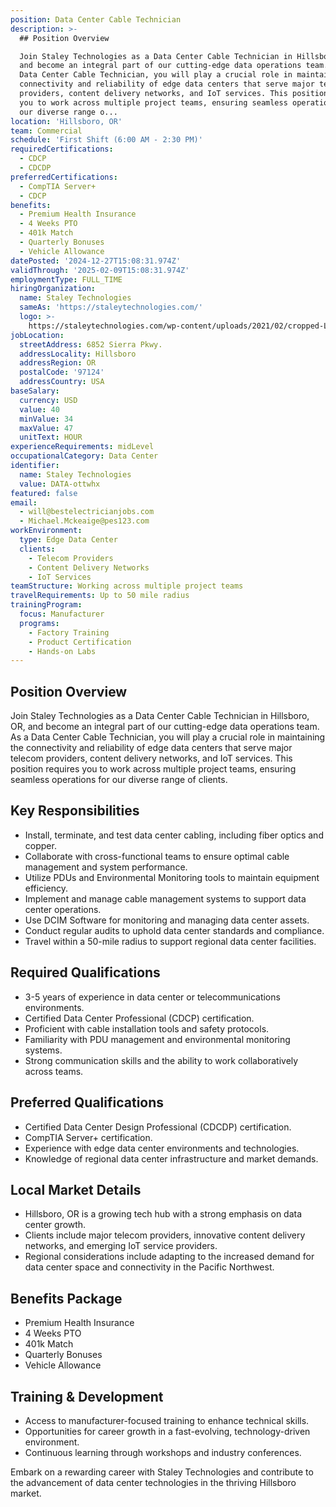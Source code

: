 ```yaml
---
position: Data Center Cable Technician
description: >-
  ## Position Overview

  Join Staley Technologies as a Data Center Cable Technician in Hillsboro, OR,
  and become an integral part of our cutting-edge data operations team. As a
  Data Center Cable Technician, you will play a crucial role in maintaining the
  connectivity and reliability of edge data centers that serve major telecom
  providers, content delivery networks, and IoT services. This position requires
  you to work across multiple project teams, ensuring seamless operations for
  our diverse range o...
location: 'Hillsboro, OR'
team: Commercial
schedule: 'First Shift (6:00 AM - 2:30 PM)'
requiredCertifications:
  - CDCP
  - CDCDP
preferredCertifications:
  - CompTIA Server+
  - CDCP
benefits:
  - Premium Health Insurance
  - 4 Weeks PTO
  - 401k Match
  - Quarterly Bonuses
  - Vehicle Allowance
datePosted: '2024-12-27T15:08:31.974Z'
validThrough: '2025-02-09T15:08:31.974Z'
employmentType: FULL_TIME
hiringOrganization:
  name: Staley Technologies
  sameAs: 'https://staleytechnologies.com/'
  logo: >-
    https://staleytechnologies.com/wp-content/uploads/2021/02/cropped-Logo_StaleyTechnologies.png
jobLocation:
  streetAddress: 6852 Sierra Pkwy.
  addressLocality: Hillsboro
  addressRegion: OR
  postalCode: '97124'
  addressCountry: USA
baseSalary:
  currency: USD
  value: 40
  minValue: 34
  maxValue: 47
  unitText: HOUR
experienceRequirements: midLevel
occupationalCategory: Data Center
identifier:
  name: Staley Technologies
  value: DATA-ottwhx
featured: false
email:
  - will@bestelectricianjobs.com
  - Michael.Mckeaige@pes123.com
workEnvironment:
  type: Edge Data Center
  clients:
    - Telecom Providers
    - Content Delivery Networks
    - IoT Services
teamStructure: Working across multiple project teams
travelRequirements: Up to 50 mile radius
trainingProgram:
  focus: Manufacturer
  programs:
    - Factory Training
    - Product Certification
    - Hands-on Labs
---
```




## Position Overview
Join Staley Technologies as a Data Center Cable Technician in Hillsboro, OR, and become an integral part of our cutting-edge data operations team. As a Data Center Cable Technician, you will play a crucial role in maintaining the connectivity and reliability of edge data centers that serve major telecom providers, content delivery networks, and IoT services. This position requires you to work across multiple project teams, ensuring seamless operations for our diverse range of clients.

## Key Responsibilities
- Install, terminate, and test data center cabling, including fiber optics and copper.
- Collaborate with cross-functional teams to ensure optimal cable management and system performance.
- Utilize PDUs and Environmental Monitoring tools to maintain equipment efficiency.
- Implement and manage cable management systems to support data center operations.
- Use DCIM Software for monitoring and managing data center assets.
- Conduct regular audits to uphold data center standards and compliance.
- Travel within a 50-mile radius to support regional data center facilities.

## Required Qualifications
- 3-5 years of experience in data center or telecommunications environments.
- Certified Data Center Professional (CDCP) certification.
- Proficient with cable installation tools and safety protocols.
- Familiarity with PDU management and environmental monitoring systems.
- Strong communication skills and the ability to work collaboratively across teams.

## Preferred Qualifications
- Certified Data Center Design Professional (CDCDP) certification.
- CompTIA Server+ certification.
- Experience with edge data center environments and technologies.
- Knowledge of regional data center infrastructure and market demands.

## Local Market Details
- Hillsboro, OR is a growing tech hub with a strong emphasis on data center growth.
- Clients include major telecom providers, innovative content delivery networks, and emerging IoT service providers.
- Regional considerations include adapting to the increased demand for data center space and connectivity in the Pacific Northwest.

## Benefits Package
- Premium Health Insurance
- 4 Weeks PTO
- 401k Match
- Quarterly Bonuses
- Vehicle Allowance

## Training & Development
- Access to manufacturer-focused training to enhance technical skills.
- Opportunities for career growth in a fast-evolving, technology-driven environment.
- Continuous learning through workshops and industry conferences.

Embark on a rewarding career with Staley Technologies and contribute to the advancement of data center technologies in the thriving Hillsboro market.
